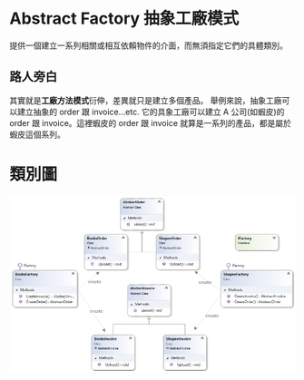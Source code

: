 ﻿# Abstract Factory 抽象工廠模式

提供一個建立一系列相關或相互依賴物件的介面，而無須指定它們的具體類別。

## 路人旁白

其實就是**工廠方法模式**衍伸，差異就只是建立多個產品。
舉例來說，抽象工廠可以建立抽象的 order 跟 invoice...etc.
它的具象工廠可以建立 A 公司(如蝦皮)的 order 跟 invoice。這裡蝦皮的 order 跟 invoice 就算是一系列的產品，都是屬於蝦皮這個系列。

# 類別圖

![Class Diagram](ClassDiagram.jpg)